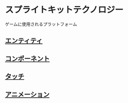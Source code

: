 # スプライトキットテクノロジー

ゲームに使用されるプラットフォーム

## [エンティティ](https://github.com/ghsumiyasu/Swift/blob/main/README-SpriteKit-Entidade-jp.md)
## [コンポーネント](https://github.com/ghsumiyasu/Swift/blob/main/README-SpriteKit-Componente-jp.md)
## [タッチ](https://github.com/ghsumiyasu/Swift/blob/main/README-SpriteKit-TocarTela-jp.md)
## [アニメーション](https://github.com/ghsumiyasu/Swift/blob/main/README-SpriteKit-Animacao-jp.md)
